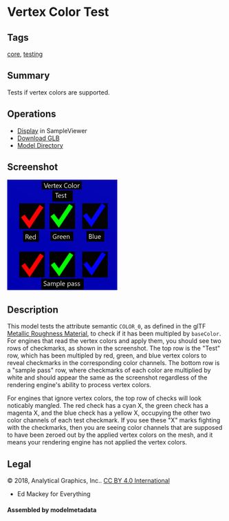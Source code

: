 # Vertex Color Test

## Tags

[core](../../Models-core.md), [testing](../../Models-testing.md)

## Summary

Tests if vertex colors are supported.

## Operations

* [Display](https://github.khronos.org/glTF-Sample-Viewer-Release/?model=https://raw.GithubUserContent.com/KhronosGroup/glTF-Sample-Assets/main/./Models/VertexColorTest/glTF-Binary/VertexColorTest.glb) in SampleViewer
* [Download GLB](https://raw.GithubUserContent.com/KhronosGroup/glTF-Sample-Assets/main/./Models/VertexColorTest/glTF-Binary/VertexColorTest.glb)
* [Model Directory](./)

## Screenshot

![screenshot](screenshot/screenshot.png)

## Description

This model tests the attribute semantic `COLOR_0`, as defined in the glTF [Metallic Roughness Material](https://github.com/KhronosGroup/glTF/tree/master/specification/2.0#metallic-roughness-material), to check if it has been multipled by `baseColor`.  For engines that read the vertex colors and apply them, you should see two rows of checkmarks, as shown in the screenshot.  The top row is the "Test" row, which has been multipled by red, green, and blue vertex colors to reveal checkmarks in the corresponding color channels.  The bottom row is a "sample pass" row, where checkmarks of each color are multiplied by white and should appear the same as the screenshot regardless of the rendering engine's ability to process vertex colors.

For engines that ignore vertex colors, the top row of checks will look noticably mangled.  The red check has a cyan X, the green check has a magenta X, and the blue check has a yellow X, occupying the other two color channels of each test checkmark.  If you see these "X" marks fighting with the checkmarks, then you are seeing color channels that are supposed to have been zeroed out by the applied vertex colors on the mesh, and it means your rendering engine has not applied the vertex colors.



## Legal

&copy; 2018, Analytical Graphics, Inc.. [CC BY 4.0 International](https://creativecommons.org/licenses/by/4.0/legalcode)

 - Ed Mackey for Everything

#### Assembled by modelmetadata